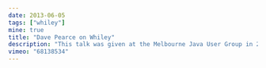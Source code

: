 ```yaml
---
date: 2013-06-05
tags: ["whiley"]
mine: true
title: "Dave Pearce on Whiley"
description: "This talk was given at the Melbourne Java User Group in 2013, and provides a nice overview and demonstration of Whiley."
vimeo: "68138534"
---
```

